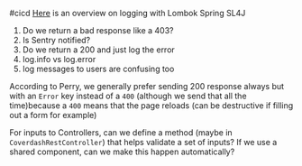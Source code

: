 #cicd
[Here](https://medium.com/@AlexanderObregon/enhancing-logging-with-log-and-slf4j-in-spring-boot-applications-f7e70c6e4cc7) is an overview on logging with
Lombok
Spring
SL4J
1. Do we return a bad response like a 403?
2. Is Sentry notified?
3. Do we return a 200 and just log the error
4. log.info vs log.error
5. log messages to users are confusing too

According to Perry, we generally prefer sending 200 response always but with an `Error` key instead of a `400` (although we send that all the time)because a `400` means that the page reloads (can be destructive if filling out a form for example)

For inputs to Controllers, can we define a method (maybe in `CoverdashRestController`) that helps validate a set of inputs? If we use a shared component, can we make this happen automatically?
